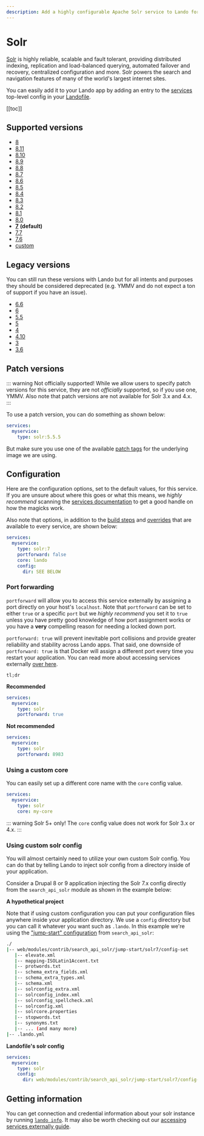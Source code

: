```yaml
---
description: Add a highly configurable Apache Solr service to Lando for local development with all the power of Docker and Docker Compose.
---
```


# Solr

[Solr](http://lucene.apache.org/solr/) is highly reliable, scalable and fault tolerant, providing distributed indexing, replication and load-balanced querying, automated failover and recovery, centralized configuration and more. Solr powers the search and navigation features of many of the world's largest internet sites.

You can easily add it to your Lando app by adding an entry to the [services](https://docs.lando.dev/config/services.html) top-level config in your [Landofile](https://docs.lando.dev/config/lando.html).

[[toc]]

## Supported versions

*   [8](https://hub.docker.com/r/_/solr/)
*   [8.11](https://hub.docker.com/r/_/solr/)
*   [8.10](https://hub.docker.com/r/_/solr/)
*   [8.9](https://hub.docker.com/r/_/solr/)
*   [8.8](https://hub.docker.com/r/_/solr/)
*   [8.7](https://hub.docker.com/r/_/solr/)
*   [8.6](https://hub.docker.com/r/_/solr/)
*   [8.5](https://hub.docker.com/r/_/solr/)
*   [8.4](https://hub.docker.com/r/_/solr/)
*   [8.3](https://hub.docker.com/r/_/solr/)
*   [8.2](https://hub.docker.com/r/_/solr/)
*   [8.1](https://hub.docker.com/r/_/solr/)
*   [8.0](https://hub.docker.com/r/_/solr/)
*   **[7](https://hub.docker.com/r/_/solr/)** **(default)**
*   [7.7](https://hub.docker.com/r/_/solr/)
*   [7.6](https://hub.docker.com/r/_/solr/)
*   [custom](./../config/services.md#advanced)

## Legacy versions

You can still run these versions with Lando but for all intents and purposes they should be considered deprecated (e.g. YMMV and do not expect a ton of support if you have an issue).

*   [6.6](https://hub.docker.com/r/_/solr/)
*   [6](https://hub.docker.com/r/_/solr/)
*   [5.5](https://hub.docker.com/r/_/solr/)
*   [5](https://hub.docker.com/r/_/solr/)
*   [4](https://hub.docker.com/r/actency/docker-solr)
*   [4.10](https://hub.docker.com/r/actency/docker-solr)
*   [3](https://hub.docker.com/r/actency/docker-solr)
*   [3.6](https://hub.docker.com/r/actency/docker-solr)

## Patch versions

::: warning Not officially supported!
While we allow users to specify patch versions for this service, they are not *officially* supported, so if you use one, YMMV. Also note that patch versions are not available for Solr 3.x and 4.x.
:::

To use a patch version, you can do something as shown below:

```yaml
services:
  myservice:
    type: solr:5.5.5
```

But make sure you use one of the available [patch tags](https://hub.docker.com/r/library/solr/tags/) for the underlying image we are using.

## Configuration

Here are the configuration options, set to the default values, for this service. If you are unsure about where this goes or what this means, we *highly recommend* scanning the [services documentation](https://docs.lando.dev/config/services.html) to get a good handle on how the magicks work.

Also note that options, in addition to the [build steps](https://docs.lando.dev/config/services.html#build-steps) and [overrides](https://docs.lando.dev/config/services.html#overrides) that are available to every service, are shown below:

```yaml
services:
  myservice:
    type: solr:7
    portforward: false
    core: lando
    config:
      dir: SEE BELOW
```

### Port forwarding

`portforward` will allow you to access this service externally by assigning a port directly on your host's `localhost`. Note that `portforward` can be set to either `true` or a specific `port` but we *highly recommend* you set it to `true` unless you have pretty good knowledge of how port assignment works or you have a **very** compelling reason for needing a locked down port.

`portforward: true` will prevent inevitable port collisions and provide greater reliability and stability across Lando apps. That said, one downside of `portforward: true` is that Docker will assign a different port every time you restart your application. You can read more about accessing services externally [over here](https://docs.lando.dev/guides/external-access.html).

`tl;dr`

**Recommended**

```yaml
services:
  myservice:
    type: solr
    portforward: true
```

**Not recommended**

```yaml
services:
  myservice:
    type: solr
    portforward: 8983
```

### Using a custom core

You can easily set up a different core name with the `core` config value.

```yaml
services:
  myservice:
    type: solr
    core: my-core
```

::: warning Solr 5+ only!
The `core` config value does not work for Solr 3.x or 4.x.
:::

### Using custom solr config

You will almost certainly need to utilize your own custom Solr config. You can do that by telling Lando to inject solr config from a directory inside of your application.

Consider a Drupal 8 or 9 application injecting the Solr 7.x config directly from the `search_api_solr` module as shown in the example below:

**A hypothetical project**

Note that if using custom configuration you can put your configuration files anywhere inside your application directory. We use a `config` directory but you can call it whatever you want such as `.lando`. In this example we're using the ["jump-start" configuration](https://git.drupalcode.org/project/search_api_solr/-/tree/4.x/jump-start) from `search_api_solr`:

```bash
./
|-- web/modules/contrib/search_api_solr/jump-start/solr7/config-set
   |-- elevate.xml
   |-- mapping-ISOLatin1Accent.txt
   |-- protwords.txt
   |-- schema_extra_fields.xml
   |-- schema_extra_types.xml
   |-- schema.xml
   |-- solrconfig_extra.xml
   |-- solrconfig_index.xml
   |-- solrconfig_spellcheck.xml
   |-- solrconfig.xml
   |-- solrcore.properties
   |-- stopwords.txt
   |-- synonyms.txt
   |-- ... (and many more)
|-- .lando.yml
```

**Landofile's solr config**

```yaml
services:
  myservice:
    type: solr
    config:
      dir: web/modules/contrib/search_api_solr/jump-start/solr7/config-set
```

## Getting information

You can get connection and credential information about your solr instance by running [`lando info`](https://docs.lando.dev/cli/info.html). It may also be worth checking out our [accessing services externally guide](https://docs.lando.dev/guides/external-access.html).

<RelatedGuides tag="Solr"/>
